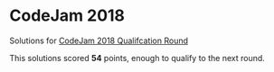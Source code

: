 # CodeJam 2018

Solutions for [CodeJam 2018 Qualifcation Round](https://codejam.withgoogle.com/2018/challenges/00000000000000cb/dashboard)

This solutions scored **54** points, enough to qualify to the next round.
